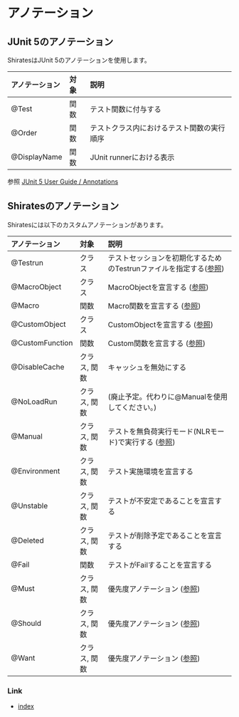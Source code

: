 # アノテーション

## JUnit 5のアノテーション

ShiratesはJUnit 5のアノテーションを使用します。

| アノテーション      | 対象 | 説明                    | 
|:-------------|:---|:----------------------|
| @Test        | 関数 | テスト関数に付与する            |
| @Order       | 関数 | テストクラス内におけるテスト関数の実行順序 |
| @DisplayName | 関数 | JUnit runnerにおける表示    |

参照 [JUnit 5 User Guide / Annotations](https://junit.org/junit5/docs/current/user-guide/#writing-tests-annotations)

## Shiratesのアノテーション

Shiratesには以下のカスタムアノテーションがあります。

| アノテーション         | 対象      | 説明                                                                                                                |
|:----------------|:--------|:------------------------------------------------------------------------------------------------------------------|
| @Testrun        | クラス     | テストセッションを初期化するためのTestrunファイルを指定する([参照](../basic/creating_testclass/creating_testclass_ja.md))                     |
| @MacroObject    | クラス     | MacroObjectを宣言する ([参照](../basic/routine_work/macro_ja.md))                                                        |
| @Macro          | 関数      | Macro関数を宣言する ([参照](../basic/routine_work/macro_ja.md))                                                            |
| @CustomObject   | クラス     | CustomObjectを宣言する ([参照](../in_action/adapting_to_environments/configuring_tap_appIcon_function_ja.md))            |
| @CustomFunction | 関数      | Custom関数を宣言する ([参照](../in_action/adapting_to_environments/configuring_tap_appIcon_function_ja.md))                |
| @DisableCache   | クラス, 関数 | キャッシュを無効にする                                                                                                       |
| @NoLoadRun      | クラス, 関数 | (廃止予定。代わりに@Manualを使用してください。)                                                                                      |
| @Manual         | クラス, 関数 | テストを無負荷実行モード(NLRモード)で実行する ([参照](../in_action/designing_and_implementing_test/designing_test_in_code_first_ja.md)) |
| @Environment    | クラス, 関数 | テスト実施環境を宣言する                                                                                                      |
| @Unstable       | クラス, 関数 | テストが不安定であることを宣言する                                                                                                 |
| @Deleted        | クラス, 関数 | テストが削除予定であることを宣言する                                                                                                |
| @Fail           | 関数      | テストがFailすることを宣言する                                                                                                 |
| @Must           | クラス, 関数 | 優先度アノテーション ([参照](../in_action/filtering_tests_with_priority/must_should_want_ja.md))                              |
| @Should         | クラス, 関数 | 優先度アノテーション ([参照](../in_action/filtering_tests_with_priority/must_should_want_ja.md))                              |
| @Want           | クラス, 関数 | 優先度アノテーション ([参照](../in_action/filtering_tests_with_priority/must_should_want_ja.md))                              |

### Link

- [index](../index_ja.md)
